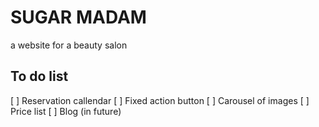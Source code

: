 # SUGAR MADAM

a website for a beauty salon

## To do list

[ ] Reservation callendar
[ ] Fixed action button
[ ] Carousel of images
[ ] Price list
[ ] Blog (in future)
